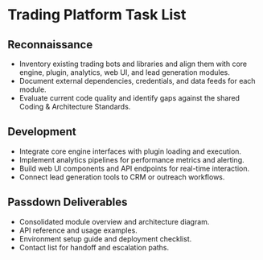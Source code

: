 # Trading Platform Task List

## Reconnaissance
- Inventory existing trading bots and libraries and align them with core engine, plugin, analytics, web UI, and lead generation modules.
- Document external dependencies, credentials, and data feeds for each module.
- Evaluate current code quality and identify gaps against the shared Coding & Architecture Standards.

## Development
- Integrate core engine interfaces with plugin loading and execution.
- Implement analytics pipelines for performance metrics and alerting.
- Build web UI components and API endpoints for real-time interaction.
- Connect lead generation tools to CRM or outreach workflows.

## Passdown Deliverables
- Consolidated module overview and architecture diagram.
- API reference and usage examples.
- Environment setup guide and deployment checklist.
- Contact list for handoff and escalation paths.
